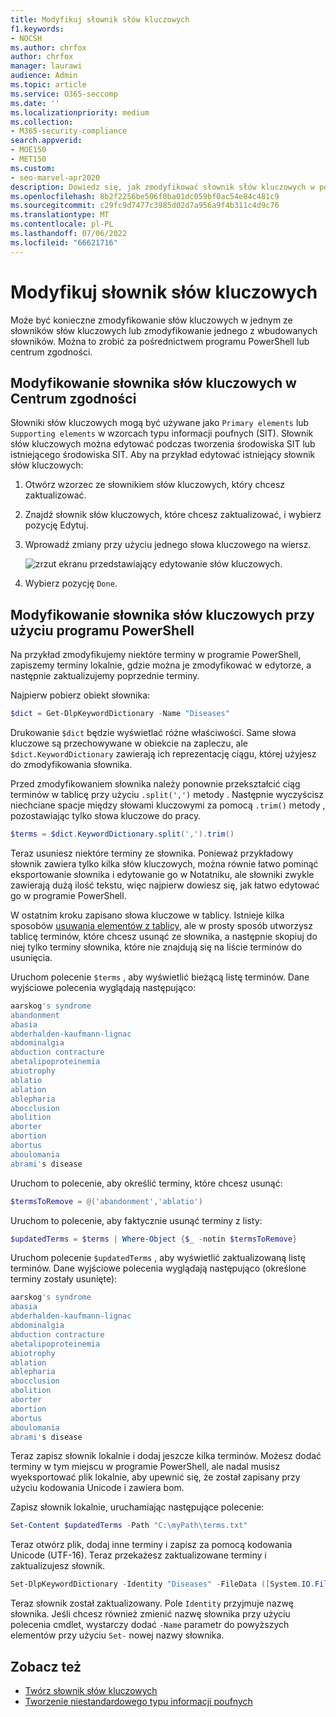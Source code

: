 ```yaml
---
title: Modyfikuj słownik słów kluczowych
f1.keywords:
- NOCSH
ms.author: chrfox
author: chrfox
manager: laurawi
audience: Admin
ms.topic: article
ms.service: O365-seccomp
ms.date: ''
ms.localizationpriority: medium
ms.collection:
- M365-security-compliance
search.appverid:
- MOE150
- MET150
ms.custom:
- seo-marvel-apr2020
description: Dowiedz się, jak zmodyfikować słownik słów kluczowych w portal zgodności Microsoft Purview.
ms.openlocfilehash: 8b2f2256be506f0ba01dc059bf0ac54e84c481c9
ms.sourcegitcommit: c29fc9d7477c3985d02d7a956a9f4b311c4d9c76
ms.translationtype: MT
ms.contentlocale: pl-PL
ms.lasthandoff: 07/06/2022
ms.locfileid: "66621716"
---
```

# <a name="modify-a-keyword-dictionary"></a>Modyfikuj słownik słów kluczowych

Może być konieczne zmodyfikowanie słów kluczowych w jednym ze słowników słów kluczowych lub zmodyfikowanie jednego z wbudowanych słowników. Można to zrobić za pośrednictwem programu PowerShell lub centrum zgodności.

## <a name="modify-a-keyword-dictionary-in-compliance-center"></a>Modyfikowanie słownika słów kluczowych w Centrum zgodności

Słowniki słów kluczowych mogą być używane jako `Primary elements` lub `Supporting elements` w wzorcach typu informacji poufnych (SIT). Słownik słów kluczowych można edytować podczas tworzenia środowiska SIT lub istniejącego środowiska SIT. Aby na przykład edytować istniejący słownik słów kluczowych:

1. Otwórz wzorzec ze słownikiem słów kluczowych, który chcesz zaktualizować.
2. Znajdź słownik słów kluczowych, które chcesz zaktualizować, i wybierz pozycję Edytuj.
3. Wprowadź zmiany przy użyciu jednego słowa kluczowego na wiersz.

   ![zrzut ekranu przedstawiający edytowanie słów kluczowych.](../media/edit-keyword-dictionary.png)

4. Wybierz pozycję `Done`.

## <a name="modify-a-keyword-dictionary-using-powershell"></a>Modyfikowanie słownika słów kluczowych przy użyciu programu PowerShell

Na przykład zmodyfikujemy niektóre terminy w programie PowerShell, zapiszemy terminy lokalnie, gdzie można je zmodyfikować w edytorze, a następnie zaktualizujemy poprzednie terminy.

Najpierw pobierz obiekt słownika:

```powershell
$dict = Get-DlpKeywordDictionary -Name "Diseases"
```

Drukowanie `$dict` będzie wyświetlać różne właściwości. Same słowa kluczowe są przechowywane w obiekcie na zapleczu, ale `$dict.KeywordDictionary` zawierają ich reprezentację ciągu, której użyjesz do zmodyfikowania słownika.

Przed zmodyfikowaniem słownika należy ponownie przekształcić ciąg terminów w tablicę przy użyciu `.split(',')` metody . Następnie wyczyścisz niechciane spacje między słowami kluczowymi za pomocą `.trim()` metody , pozostawiając tylko słowa kluczowe do pracy.

```powershell
$terms = $dict.KeywordDictionary.split(',').trim()
```

Teraz usuniesz niektóre terminy ze słownika. Ponieważ przykładowy słownik zawiera tylko kilka słów kluczowych, można równie łatwo pominąć eksportowanie słownika i edytowanie go w Notatniku, ale słowniki zwykle zawierają dużą ilość tekstu, więc najpierw dowiesz się, jak łatwo edytować go w programie PowerShell.

W ostatnim kroku zapisano słowa kluczowe w tablicy. Istnieje kilka sposobów [usuwania elementów z tablicy](/previous-versions/windows/it-pro/windows-powershell-1.0/ee692802(v=technet.10)), ale w prosty sposób utworzysz tablicę terminów, które chcesz usunąć ze słownika, a następnie skopiuj do niej tylko terminy słownika, które nie znajdują się na liście terminów do usunięcia.

Uruchom polecenie `$terms` , aby wyświetlić bieżącą listę terminów. Dane wyjściowe polecenia wyglądają następująco:

```powershell
aarskog's syndrome
abandonment
abasia
abderhalden-kaufmann-lignac
abdominalgia
abduction contracture
abetalipoproteinemia
abiotrophy
ablatio
ablation
ablepharia
abocclusion
abolition
aborter
abortion
abortus
aboulomania
abrami's disease
```

Uruchom to polecenie, aby określić terminy, które chcesz usunąć:

```powershell
$termsToRemove = @('abandonment','ablatio')
```

Uruchom to polecenie, aby faktycznie usunąć terminy z listy:

```powershell
$updatedTerms = $terms | Where-Object {$_ -notin $termsToRemove}
```

Uruchom polecenie `$updatedTerms` , aby wyświetlić zaktualizowaną listę terminów. Dane wyjściowe polecenia wyglądają następująco (określone terminy zostały usunięte):

```powershell
aarskog's syndrome
abasia
abderhalden-kaufmann-lignac
abdominalgia
abduction contracture
abetalipoproteinemia
abiotrophy
ablation
ablepharia
abocclusion
abolition
aborter
abortion
abortus
aboulomania
abrami's disease
```

Teraz zapisz słownik lokalnie i dodaj jeszcze kilka terminów. Możesz dodać terminy w tym miejscu w programie PowerShell, ale nadal musisz wyeksportować plik lokalnie, aby upewnić się, że został zapisany przy użyciu kodowania Unicode i zawiera bom.

Zapisz słownik lokalnie, uruchamiając następujące polecenie:

```powershell
Set-Content $updatedTerms -Path "C:\myPath\terms.txt"
```

Teraz otwórz plik, dodaj inne terminy i zapisz za pomocą kodowania Unicode (UTF-16). Teraz przekażesz zaktualizowane terminy i zaktualizujesz słownik.

```powershell
Set-DlpKeywordDictionary -Identity "Diseases" -FileData ([System.IO.File]::ReadAllBytes('C:myPath\terms.txt'))
```

Teraz słownik został zaktualizowany. Pole `Identity` przyjmuje nazwę słownika. Jeśli chcesz również zmienić nazwę słownika przy użyciu polecenia cmdlet, wystarczy dodać `-Name` parametr do powyższych elementów przy użyciu `Set-` nowej nazwy słownika.

## <a name="see-also"></a>Zobacz też

- [Twórz słownik słów kluczowych](create-a-keyword-dictionary.md)
- [Tworzenie niestandardowego typu informacji poufnych](create-a-custom-sensitive-information-type.md)
